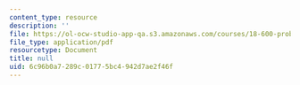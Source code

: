 ```yaml
---
content_type: resource
description: ''
file: https://ol-ocw-studio-app-qa.s3.amazonaws.com/courses/18-600-probability-and-random-variables-fall-2019/6c96b0a7289c01775bc4942d7ae2f46f_MIT18_600F19_lec19.pdf
file_type: application/pdf
resourcetype: Document
title: null
uid: 6c96b0a7-289c-0177-5bc4-942d7ae2f46f
---
```

